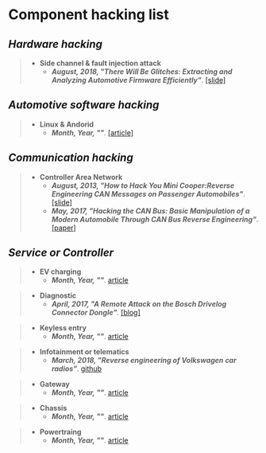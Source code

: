 # Component hacking list

## ***Hardware hacking***
> - **Side channel & fault injection attack**
>   - **_August, 2018, "There Will Be Glitches:
Extracting and Analyzing Automotive Firmware Efficiently"_**. [[slide]](https://i.blackhat.com/us-18/Wed-August-8/us-18-Milburn-There-Will-Be-Glitches-Extracting-And-Analyzing-Automotive-Firmware-Efficiently.pdf)

## ***Automotive software hacking***
> - **Linux & Andorid**
>   - **_Month, Year, ""_**. [[article]]( "")

## ***Communication hacking***
> - **Controller Area Network**
>   - **_August, 2013, "How to Hack You Mini Cooper:Reverse Engineering CAN Messages on Passenger Automobiles"_**. [[slide]](https://pdfs.semanticscholar.org/9f59/33d34f85746f925c6c3583a54530129e3264.pdf)
>   - **_May, 2017, "Hacking the CAN Bus: Basic Manipulation of a Modern Automobile Through CAN Bus Reverse Engineering"_**. [[paper]](https://www.giac.org/paper/gcia/9927/hacking-bus-basic-manipulation-modern-automobile-bus-reverse-engineering/133228)


## ***Service or Controller***
> - **EV charging**
>   - **_Month, Year, ""_**. [article]( "")

> - **Diagnostic**
>   - **_April, 2017, "A Remote Attack on the Bosch Drivelog Connector Dongle"_**. [[blog]](https://argus-sec.com/blog/cyber-security-blog/remote-attack-bosch-drivelog-connector-dongle/)

> - **Keyless entry**
>   - **_Month, Year, ""_**. [article]( "")

> - **Infotainment or telematics**
>   - **_March, 2018, "Reverse engineering of Volkswagen car radios"_**. [github](https://github.com/mnaberez/vwradio)

> - **Gateway**
>   - **_Month, Year, ""_**. [article]( "")

> - **Chassis**
>   - **_Month, Year, ""_**. [article]( "")

> - **Powertraing**
>   - **_Month, Year, ""_**. [article]( "")
